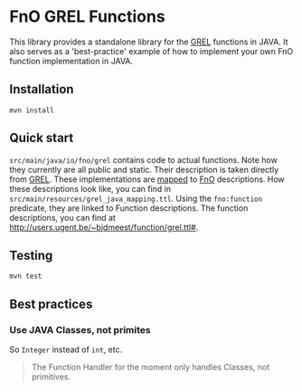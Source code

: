 # FnO GREL Functions

This library provides a standalone library for the [GREL] functions in JAVA.
It also serves as a 'best-practice' example of how to implement your own FnO function implementation in JAVA.

## Installation

```shell
mvn install
```

## Quick start

`src/main/java/io/fno/grel` contains code to actual functions.
Note how they currently are all public and static.
Their description is taken directly from [GREL].
These implementations are [mapped](https://fno.io/spec/#ontology-concrete) to [FnO] descriptions.
How these descriptions look like, you can find in `src/main/resources/grel_java_mapping.ttl`.
Using the `fno:function` predicate, they are linked to Function descriptions.
The function descriptions, you can find at <http://users.ugent.be/~bjdmeest/function/grel.ttl#>.

## Testing

```shell
mvn test
```

## Best practices

### Use JAVA Classes, not primites

So `Integer` instead of `int`, etc.

> The Function Handler for the moment only handles Classes, not primitives.

[FnO]: https://fno.io/spec/
[GREL]: https://docs.openrefine.org/manual/grelfunctions
